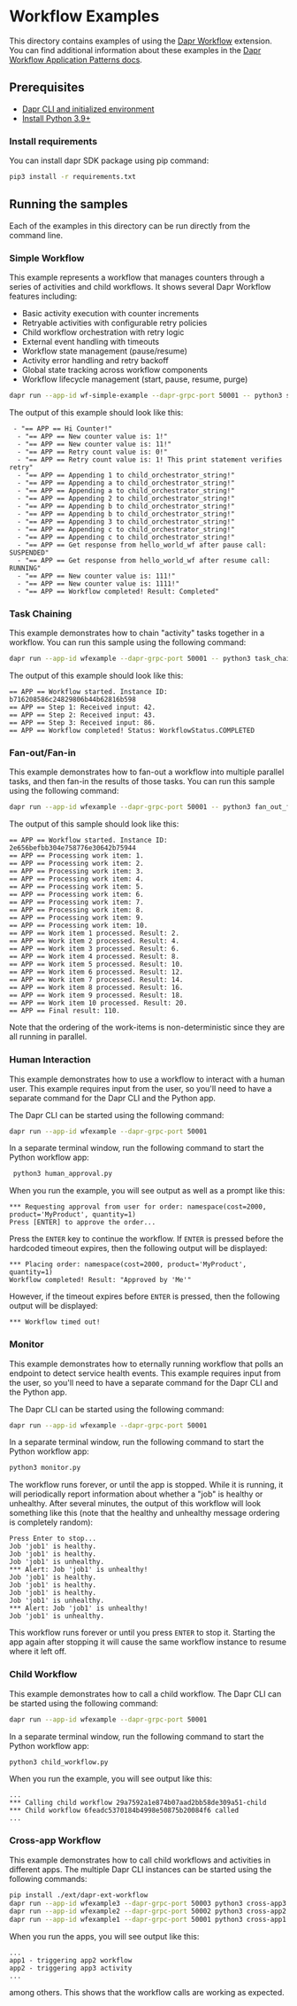 # Workflow Examples

This directory contains examples of using the [Dapr Workflow](https://docs.dapr.io/developing-applications/building-blocks/workflow/) extension. You can find additional information about these examples in the [Dapr Workflow Application Patterns docs](https://docs.dapr.io/developing-applications/building-blocks/workflow/workflow-patterns#tabs-0-python).

## Prerequisites

- [Dapr CLI and initialized environment](https://docs.dapr.io/getting-started)
- [Install Python 3.9+](https://www.python.org/downloads/)

### Install requirements

You can install dapr SDK package using pip command:

```sh
pip3 install -r requirements.txt
```

## Running the samples

Each of the examples in this directory can be run directly from the command line.

### Simple Workflow
This example represents a workflow that manages counters through a series of activities and child workflows.
It shows several Dapr Workflow features including:
- Basic activity execution with counter increments
- Retryable activities with configurable retry policies
- Child workflow orchestration with retry logic
- External event handling with timeouts
- Workflow state management (pause/resume)
- Activity error handling and retry backoff
- Global state tracking across workflow components
- Workflow lifecycle management (start, pause, resume, purge)

<!--STEP
name: Run the simple workflow example
expected_stdout_lines:
  - "== APP == Hi Counter!"
  - "== APP == New counter value is: 1!"
  - "== APP == New counter value is: 11!"
  - "== APP == Retry count value is: 0!"
  - "== APP == Retry count value is: 1! This print statement verifies retry"
  - "== APP == Appending 1 to child_orchestrator_string!"
  - "== APP == Appending a to child_orchestrator_string!"
  - "== APP == Appending a to child_orchestrator_string!"
  - "== APP == Appending 2 to child_orchestrator_string!"
  - "== APP == Appending b to child_orchestrator_string!"
  - "== APP == Appending b to child_orchestrator_string!"
  - "== APP == Appending 3 to child_orchestrator_string!"
  - "== APP == Appending c to child_orchestrator_string!"
  - "== APP == Appending c to child_orchestrator_string!"
  - "== APP == Get response from hello_world_wf after pause call: SUSPENDED"
  - "== APP == Get response from hello_world_wf after resume call: RUNNING"
  - "== APP == New counter value is: 111!"
  - "== APP == New counter value is: 1111!"
  - "== APP == Workflow completed! Result: Completed"
timeout_seconds: 30
-->

```sh
dapr run --app-id wf-simple-example --dapr-grpc-port 50001 -- python3 simple.py
```
<!--END_STEP-->

The output of this example should look like this:

```
 - "== APP == Hi Counter!"
  - "== APP == New counter value is: 1!"
  - "== APP == New counter value is: 11!"
  - "== APP == Retry count value is: 0!"
  - "== APP == Retry count value is: 1! This print statement verifies retry"
  - "== APP == Appending 1 to child_orchestrator_string!"
  - "== APP == Appending a to child_orchestrator_string!"
  - "== APP == Appending a to child_orchestrator_string!"
  - "== APP == Appending 2 to child_orchestrator_string!"
  - "== APP == Appending b to child_orchestrator_string!"
  - "== APP == Appending b to child_orchestrator_string!"
  - "== APP == Appending 3 to child_orchestrator_string!"
  - "== APP == Appending c to child_orchestrator_string!"
  - "== APP == Appending c to child_orchestrator_string!"
  - "== APP == Get response from hello_world_wf after pause call: SUSPENDED"
  - "== APP == Get response from hello_world_wf after resume call: RUNNING"
  - "== APP == New counter value is: 111!"
  - "== APP == New counter value is: 1111!"
  - "== APP == Workflow completed! Result: Completed"
```

### Task Chaining

This example demonstrates how to chain "activity" tasks together in a workflow. You can run this sample using the following command:
<!--STEP
name: Run the task chaining example
expected_stdout_lines:
  - "== APP == Step 1: Received input: 42."
  - "== APP == Step 2: Received input: 43."
  - "== APP == Step 3: Received input: 86."
  - "== APP == Workflow completed! Status: WorkflowStatus.COMPLETED"
timeout_seconds: 30
-->

```sh
dapr run --app-id wfexample --dapr-grpc-port 50001 -- python3 task_chaining.py
```
<!--END_STEP-->

The output of this example should look like this:

```
== APP == Workflow started. Instance ID: b716208586c24829806b44b62816b598
== APP == Step 1: Received input: 42.
== APP == Step 2: Received input: 43.
== APP == Step 3: Received input: 86.
== APP == Workflow completed! Status: WorkflowStatus.COMPLETED
```

### Fan-out/Fan-in

This example demonstrates how to fan-out a workflow into multiple parallel tasks, and then fan-in the results of those tasks. You can run this sample using the following command:

<!--STEP
name: Run the fan-out/fan-in example
match_order: none
expected_stdout_lines:
  - "== APP == Processing work item: 1."
  - "== APP == Processing work item: 2."
  - "== APP == Processing work item: 3."
  - "== APP == Processing work item: 4."
  - "== APP == Processing work item: 5."
  - "== APP == Processing work item: 6."
  - "== APP == Processing work item: 7."
  - "== APP == Processing work item: 8."
  - "== APP == Processing work item: 9."
  - "== APP == Processing work item: 10."
  - "== APP == Work item 1 processed. Result: 2."
  - "== APP == Work item 2 processed. Result: 4."
  - "== APP == Work item 3 processed. Result: 6."
  - "== APP == Work item 4 processed. Result: 8."
  - "== APP == Work item 5 processed. Result: 10."
  - "== APP == Work item 6 processed. Result: 12."
  - "== APP == Work item 7 processed. Result: 14."
  - "== APP == Work item 8 processed. Result: 16."
  - "== APP == Work item 9 processed. Result: 18."
  - "== APP == Work item 10 processed. Result: 20."
  - "== APP == Final result: 110."
timeout_seconds: 30
-->

```sh
dapr run --app-id wfexample --dapr-grpc-port 50001 -- python3 fan_out_fan_in.py
```
<!--END_STEP-->

The output of this sample should look like this:

```
== APP == Workflow started. Instance ID: 2e656befbb304e758776e30642b75944
== APP == Processing work item: 1.
== APP == Processing work item: 2.
== APP == Processing work item: 3.
== APP == Processing work item: 4.
== APP == Processing work item: 5.
== APP == Processing work item: 6.
== APP == Processing work item: 7.
== APP == Processing work item: 8.
== APP == Processing work item: 9.
== APP == Processing work item: 10.
== APP == Work item 1 processed. Result: 2.
== APP == Work item 2 processed. Result: 4.
== APP == Work item 3 processed. Result: 6.
== APP == Work item 4 processed. Result: 8.
== APP == Work item 5 processed. Result: 10.
== APP == Work item 6 processed. Result: 12.
== APP == Work item 7 processed. Result: 14.
== APP == Work item 8 processed. Result: 16.
== APP == Work item 9 processed. Result: 18.
== APP == Work item 10 processed. Result: 20.
== APP == Final result: 110.
```

Note that the ordering of the work-items is non-deterministic since they are all running in parallel.

### Human Interaction

This example demonstrates how to use a workflow to interact with a human user. This example requires input from the user, so you'll need to have a separate command for the Dapr CLI and the Python app.

The Dapr CLI can be started using the following command:

```sh
dapr run --app-id wfexample --dapr-grpc-port 50001
```

In a separate terminal window, run the following command to start the Python workflow app:

```sh
 python3 human_approval.py
 ```

When you run the example, you will see output as well as a prompt like this:

```
*** Requesting approval from user for order: namespace(cost=2000, product='MyProduct', quantity=1)
Press [ENTER] to approve the order...
```

Press the `ENTER` key to continue the workflow. If `ENTER` is pressed before the hardcoded timeout expires, then the following output will be displayed:

```
*** Placing order: namespace(cost=2000, product='MyProduct', quantity=1)
Workflow completed! Result: "Approved by 'Me'"
```

However, if the timeout expires before `ENTER` is pressed, then the following output will be displayed:

```
*** Workflow timed out!
```

### Monitor

This example demonstrates how to eternally running workflow that polls an endpoint to detect service health events. This example requires input from the user, so you'll need to have a separate command for the Dapr CLI and the Python app.

The Dapr CLI can be started using the following command:

```sh
dapr run --app-id wfexample --dapr-grpc-port 50001
```

In a separate terminal window, run the following command to start the Python workflow app:

```sh
python3 monitor.py
```

The workflow runs forever, or until the app is stopped. While it is running, it will periodically report information about whether a "job" is healthy or unhealthy. After several minutes, the output of this workflow will look something like this (note that the healthy and unhealthy message ordering is completely random):

```
Press Enter to stop...
Job 'job1' is healthy.
Job 'job1' is healthy.
Job 'job1' is unhealthy.
*** Alert: Job 'job1' is unhealthy!
Job 'job1' is healthy.
Job 'job1' is healthy.
Job 'job1' is healthy.
Job 'job1' is unhealthy.
*** Alert: Job 'job1' is unhealthy!
Job 'job1' is unhealthy.
```

This workflow runs forever or until you press `ENTER` to stop it. Starting the app again after stopping it will cause the same workflow instance to resume where it left off.

### Child Workflow

This example demonstrates how to call a child workflow. The Dapr CLI can be started using the following command:

```sh
dapr run --app-id wfexample --dapr-grpc-port 50001
```

In a separate terminal window, run the following command to start the Python workflow app:

```sh
python3 child_workflow.py
```

When you run the example, you will see output like this:
```
...
*** Calling child workflow 29a7592a1e874b07aad2bb58de309a51-child
*** Child workflow 6feadc5370184b4998e50875b20084f6 called
...
```


### Cross-app Workflow

This example demonstrates how to call child workflows and activities in different apps. The multiple Dapr CLI instances can be started using the following commands:

<!-- STEP
name: Run apps
expected_stdout_lines:
  - '== APP == app1 - triggering app1 workflow'
  - '== APP == app1 - received workflow call'
  - '== APP == app1 - triggering app2 workflow'
  - '== APP == app2 - received workflow call'
  - '== APP == app2 - triggering app3 activity'
  - '== APP == app3 - received activity call'
  - '== APP == app3 - returning activity result'
  - '== APP == app2 - received activity result'
  - '== APP == app2 - returning workflow result'
  - '== APP == app1 - received workflow result'
  - '== APP == app1 - returning workflow result'
background: true
sleep: 5
-->

```sh
pip install ./ext/dapr-ext-workflow
dapr run --app-id wfexample3 --dapr-grpc-port 50003 python3 cross-app3.py &
dapr run --app-id wfexample2 --dapr-grpc-port 50002 python3 cross-app2.py &
dapr run --app-id wfexample1 --dapr-grpc-port 50001 python3 cross-app1.py
```
<!-- END_STEP -->

When you run the apps, you will see output like this:
```
...
app1 - triggering app2 workflow
app2 - triggering app3 activity
...
```
among others. This shows that the workflow calls are working as expected.
